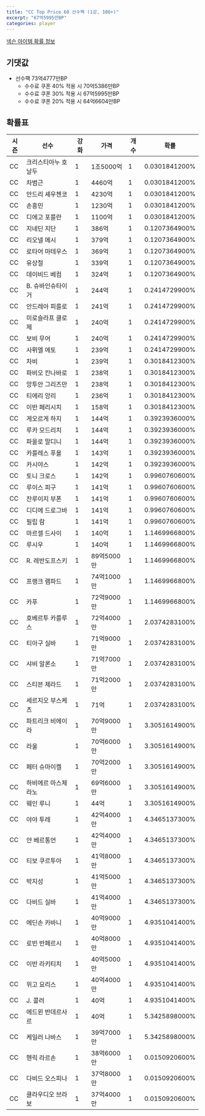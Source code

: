 ```yaml
---
title: "CC Top Price 60 선수팩 (1강, 106+)"
excerpt: "67억5995만BP"
categories: player
---
```

[넥슨 아이템 확률 정보](http://iteminfo.nexon.com/probability/fo4?sn=7332)

## 기댓값
- 선수팩 73억4777만BP
  - 수수료 쿠폰 40% 적용 시 70억5386만BP
  - 수수료 쿠폰 30% 적용 시 67억5995만BP
  - 수수료 쿠폰 20% 적용 시 64억6604만BP


## 확률표

|시즌|선수|강화|가격|개수|확률|
|---|---|---|---|---|---|
|CC|크리스티아누 호날두|1|1조5000억|1|0.0301841200%|
|CC|차범근|1|4460억|1|0.0301841200%|
|CC|안드리 셰우첸코|1|4230억|1|0.0301841200%|
|CC|손흥민|1|1230억|1|0.0301841200%|
|CC|디에고 포를란|1|1100억|1|0.0301841200%|
|CC|지네딘 지단|1|386억|1|0.1207364900%|
|CC|리오넬 메시|1|379억|1|0.1207364900%|
|CC|로타어 마테우스|1|369억|1|0.1207364900%|
|CC|유상철|1|339억|1|0.1207364900%|
|CC|데이비드 베컴|1|324억|1|0.1207364900%|
|CC|B. 슈바인슈타이거|1|244억|1|0.2414729900%|
|CC|안드레아 피를로|1|241억|1|0.2414729900%|
|CC|미로슬라프 클로제|1|240억|1|0.2414729900%|
|CC|보비 무어|1|240억|1|0.2414729900%|
|CC|사뮈엘 에토|1|239억|1|0.2414729900%|
|CC|차비|1|239억|1|0.3018412300%|
|CC|파비오 칸나바로|1|238억|1|0.3018412300%|
|CC|앙투안 그리즈만|1|238억|1|0.3018412300%|
|CC|티에리 앙리|1|236억|1|0.3018412300%|
|CC|이반 페리시치|1|158억|1|0.3018412300%|
|CC|게오르게 하지|1|144억|1|0.3923936000%|
|CC|루카 모드리치|1|144억|1|0.3923936000%|
|CC|파올로 말디니|1|144억|1|0.3923936000%|
|CC|카를레스 푸욜|1|143억|1|0.3923936000%|
|CC|카시야스|1|142억|1|0.3923936000%|
|CC|토니 크로스|1|142억|1|0.9960760600%|
|CC|루이스 피구|1|141억|1|0.9960760600%|
|CC|잔루이지 부폰|1|141억|1|0.9960760600%|
|CC|디디에 드로그바|1|141억|1|0.9960760600%|
|CC|필립 람|1|141억|1|0.9960760600%|
|CC|마르셀 드사이|1|140억|1|1.1469966800%|
|CC|루시우|1|140억|1|1.1469966800%|
|CC|R. 레반도프스키|1|89억5000만|1|1.1469966800%|
|CC|프랭크 램파드|1|74억1000만|1|1.1469966800%|
|CC|카푸|1|72억9000만|1|1.1469966800%|
|CC|호베르투 카를루스|1|72억4000만|1|2.0374283100%|
|CC|티아구 실바|1|71억9000만|1|2.0374283100%|
|CC|샤비 알론소|1|71억7000만|1|2.0374283100%|
|CC|스티븐 제라드|1|71억2000만|1|2.0374283100%|
|CC|세르지오 부스케츠|1|71억|1|2.0374283100%|
|CC|파트리크 비에이라|1|70억9000만|1|3.3051614900%|
|CC|라울|1|70억6000만|1|3.3051614900%|
|CC|페터 슈마이켈|1|70억2000만|1|3.3051614900%|
|CC|하비에르 마스체라노|1|69억6000만|1|3.3051614900%|
|CC|웨인 루니|1|44억|1|3.3051614900%|
|CC|야야 투레|1|42억4000만|1|4.3465137300%|
|CC|얀 베르통언|1|42억4000만|1|4.3465137300%|
|CC|티보 쿠르투아|1|41억8000만|1|4.3465137300%|
|CC|박지성|1|41억5000만|1|4.3465137300%|
|CC|다비드 실바|1|41억4000만|1|4.3465137300%|
|CC|에딘손 카바니|1|40억9000만|1|4.9351041400%|
|CC|로빈 반페르시|1|40억8000만|1|4.9351041400%|
|CC|이반 라키티치|1|40억5000만|1|4.9351041400%|
|CC|위고 요리스|1|40억4000만|1|4.9351041400%|
|CC|J. 콜러|1|40억|1|4.9351041400%|
|CC|에드윈 반데르사르|1|40억|1|5.3425898000%|
|CC|케일러 나바스|1|39억7000만|1|5.3425898000%|
|CC|헨릭 라르손|1|38억6000만|1|0.0150920600%|
|CC|다비드 오스피나|1|37억8000만|1|0.0150920600%|
|CC|클라우디오 브라보|1|37억4000만|1|0.0150920600%|

